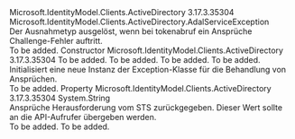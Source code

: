 <Type Name="AdalClaimChallengeException" FullName="Microsoft.IdentityModel.Clients.ActiveDirectory.AdalClaimChallengeException">
  <TypeSignature Language="C#" Value="public class AdalClaimChallengeException : Microsoft.IdentityModel.Clients.ActiveDirectory.AdalServiceException" />
  <TypeSignature Language="ILAsm" Value=".class public auto ansi beforefieldinit AdalClaimChallengeException extends Microsoft.IdentityModel.Clients.ActiveDirectory.AdalServiceException" />
  <TypeSignature Language="DocId" Value="T:Microsoft.IdentityModel.Clients.ActiveDirectory.AdalClaimChallengeException" />
  <TypeSignature Language="VB.NET" Value="Public Class AdalClaimChallengeException&#xA;Inherits AdalServiceException" />
  <TypeSignature Language="F#" Value="type AdalClaimChallengeException = class&#xA;    inherit AdalServiceException" />
  <AssemblyInfo>
    <AssemblyName>Microsoft.IdentityModel.Clients.ActiveDirectory</AssemblyName>
    <AssemblyVersion>3.17.3.35304</AssemblyVersion>
  </AssemblyInfo>
  <Base>
    <BaseTypeName>Microsoft.IdentityModel.Clients.ActiveDirectory.AdalServiceException</BaseTypeName>
  </Base>
  <Interfaces />
  <Docs>
    <summary>
            Der Ausnahmetyp ausgelöst, wenn bei tokenabruf ein Ansprüche Challenge-Fehler auftritt.
            </summary>
    <remarks>To be added.</remarks>
  </Docs>
  <Members>
    <Member MemberName=".ctor">
      <MemberSignature Language="C#" Value="public AdalClaimChallengeException (string errorCode, string message, Exception innerException, string claims);" />
      <MemberSignature Language="ILAsm" Value=".method public hidebysig specialname rtspecialname instance void .ctor(string errorCode, string message, class System.Exception innerException, string claims) cil managed" />
      <MemberSignature Language="DocId" Value="M:Microsoft.IdentityModel.Clients.ActiveDirectory.AdalClaimChallengeException.#ctor(System.String,System.String,System.Exception,System.String)" />
      <MemberSignature Language="VB.NET" Value="Public Sub New (errorCode As String, message As String, innerException As Exception, claims As String)" />
      <MemberSignature Language="F#" Value="new Microsoft.IdentityModel.Clients.ActiveDirectory.AdalClaimChallengeException : string * string * Exception * string -&gt; Microsoft.IdentityModel.Clients.ActiveDirectory.AdalClaimChallengeException" Usage="new Microsoft.IdentityModel.Clients.ActiveDirectory.AdalClaimChallengeException (errorCode, message, innerException, claims)" />
      <MemberType>Constructor</MemberType>
      <AssemblyInfo>
        <AssemblyName>Microsoft.IdentityModel.Clients.ActiveDirectory</AssemblyName>
        <AssemblyVersion>3.17.3.35304</AssemblyVersion>
      </AssemblyInfo>
      <Parameters>
        <Parameter Name="errorCode" Type="System.String" />
        <Parameter Name="message" Type="System.String" />
        <Parameter Name="innerException" Type="System.Exception" />
        <Parameter Name="claims" Type="System.String" />
      </Parameters>
      <Docs>
        <param name="errorCode">To be added.</param>
        <param name="message">To be added.</param>
        <param name="innerException">To be added.</param>
        <param name="claims">To be added.</param>
        <summary>
            Initialisiert eine neue Instanz der Exception-Klasse für die Behandlung von Ansprüchen.
            </summary>
        <remarks>To be added.</remarks>
      </Docs>
    </Member>
    <Member MemberName="Claims">
      <MemberSignature Language="C#" Value="public string Claims { get; }" />
      <MemberSignature Language="ILAsm" Value=".property instance string Claims" />
      <MemberSignature Language="DocId" Value="P:Microsoft.IdentityModel.Clients.ActiveDirectory.AdalClaimChallengeException.Claims" />
      <MemberSignature Language="VB.NET" Value="Public ReadOnly Property Claims As String" />
      <MemberSignature Language="F#" Value="member this.Claims : string" Usage="Microsoft.IdentityModel.Clients.ActiveDirectory.AdalClaimChallengeException.Claims" />
      <MemberType>Property</MemberType>
      <AssemblyInfo>
        <AssemblyName>Microsoft.IdentityModel.Clients.ActiveDirectory</AssemblyName>
        <AssemblyVersion>3.17.3.35304</AssemblyVersion>
      </AssemblyInfo>
      <ReturnValue>
        <ReturnType>System.String</ReturnType>
      </ReturnValue>
      <Docs>
        <summary>
            Ansprüche Herausforderung vom STS zurückgegeben. Dieser Wert sollte an die API-Aufrufer übergeben werden.
            </summary>
        <value>To be added.</value>
        <remarks>To be added.</remarks>
      </Docs>
    </Member>
  </Members>
</Type>
